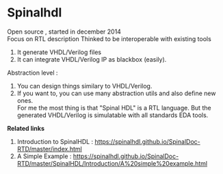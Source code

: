 # Spinalhdl
 Open source , started in december 2014  
 Focus on RTL description
 Thinked to be interoperable with existing tools
 1) It generate VHDL/Verilog files
 2)  It can integrate VHDL/Verilog IP as blackbox (easily).

 
Abstraction level :
1) You can design things similary to VHDL/Verilog.
2) If you want to, you can use many abstraction utils and also
define new ones.  
For me the most thing is that "Spinal HDL" is a RTL language. But the generated VHDL/Verilog
is simulatable with all standards EDA tools.  

**Related links**  
1) Introduction to SpinalHDL : https://spinalhdl.github.io/SpinalDoc-RTD/master/index.html  
2) A Simple Example : https://spinalhdl.github.io/SpinalDoc-RTD/master/SpinalHDL/Introduction/A%20simple%20example.html  
